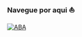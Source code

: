 #
### Navegue por aqui ⛵️

[![ABA](https://img.shields.io/badge/Telas_que_Criei%20-%23323330.svg?&style=for-the-badge&logo=perfil&logoColor=black&color=8f2d56)](https://github.com/VinniciusJesus/flutter_ui_galeria/blob/main/TELAS.md)
#
